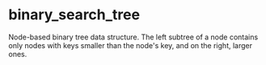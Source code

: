 # binary_search_tree
Node-based binary tree data structure. The left subtree of a node contains only nodes with keys smaller than the node's key, and on the right, larger ones.
